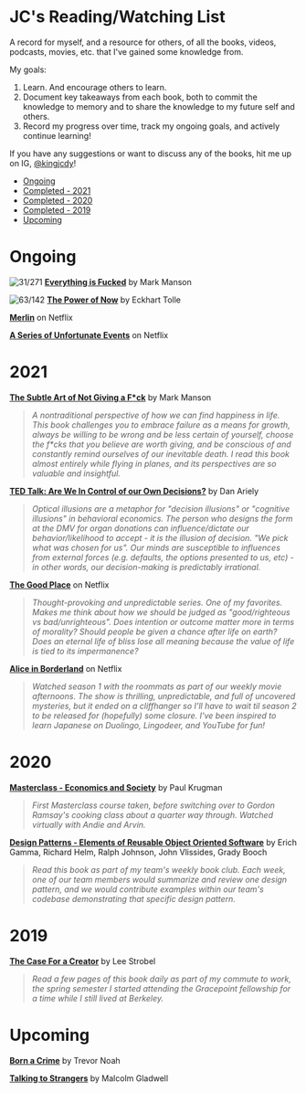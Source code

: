 





# JC's Reading/Watching List

A record for myself, and a resource for others, of all the books, videos, podcasts, movies, etc. that I've gained some knowledge from. 

My goals:

1. Learn. And encourage others to learn.
1. Document key takeaways from each book, both to commit the knowledge to memory and to share the knowledge to my future self and others.
2. Record my progress over time, track my ongoing goals, and actively continue learning!

If you have any suggestions or want to discuss any of the books, hit me up on IG, [@kingjcdy](https://www.instagram.com/kingjcdy/)!

* [Ongoing](#ongoing)
* [Completed - 2021](#2021)
* [Completed - 2020](#2020)
* [Completed - 2019](#2019) 
* [Upcoming](#upcoming)

# Ongoing

![31/271](https://progress-bar.dev/11) **[Everything is Fucked](https://www.amazon.com/Untitled-Mark-Manson/dp/0062888439)** by Mark Manson

![63/142](https://progress-bar.dev/44) **[The Power of Now](https://www.amazon.com/Power-Now-Guide-Spiritual-Enlightenment-ebook/dp/B002361MLA)** by Eckhart Tolle 

**[Merlin](https://www.netflix.com/title/70142436)** on Netflix

**[A Series of Unfortunate Events](https://www.netflix.com/title/80050008)** on Netflix

# 2021

**[The Subtle Art of Not Giving a F*ck](https://www.amazon.com/Subtle-Art-Not-Giving-Counterintuitive/dp/0062457713)** by Mark Manson
> _A nontraditional perspective of how we can find happiness in life. This book challenges you to embrace failure as a means for growth, always be willing to be wrong and be less certain of yourself, choose the f*cks that you believe are worth giving, and be conscious of and constantly remind ourselves of our inevitable death. I read this book almost entirely while flying in planes, and its perspectives are so valuable and insightful._

**[TED Talk: Are We In Control of our Own Decisions?](https://www.ted.com/talks/dan_ariely_are_we_in_control_of_our_own_decisions)** by Dan Ariely
> _Optical illusions are a metaphor for "decision illusions" or "cognitive illusions" in behavioral economics. The person who designs the form at the DMV for organ donations can influence/dictate our behavior/likelihood to accept - it is the illusion of decision. "We pick what was chosen for us". Our minds are susceptible to influences from external forces (e.g. defaults, the options presented to us, etc) - in other words, our decision-making is predictably irrational._

**[The Good Place](https://www.netflix.com/title/80113701)** on Netflix
> _Thought-provoking and unpredictable series. One of my favorites. Makes me think about how we should be judged as "good/righteous vs bad/unrighteous". Does intention or outcome matter more in terms of morality? Should people be given a chance after life on earth? Does an eternal life of bliss lose all meaning because the value of life is tied to its impermanence?_

**[Alice in Borderland](https://www.netflix.com/title/80200575)** on Netflix
> _Watched season 1 with the roommats as part of our weekly movie afternoons. The show is thrilling, unpredictable, and full of uncovered mysteries, but it ended on a cliffhanger so I'll have to wait til season 2 to be released for (hopefully) some closure. I've been inspired to learn Japanese on Duolingo, Lingodeer, and YouTube for fun!_

# 2020

**[Masterclass - Economics and Society](https://www.masterclass.com/classes/paul-krugman-teaches-economics-and-society)** by Paul Krugman
> _First Masterclass course taken, before switching over to Gordon Ramsay's cooking class about a quarter way through. Watched virtually with Andie and Arvin._

**[Design Patterns - Elements of Reusable Object Oriented Software](https://www.amazon.com/Design-Patterns-Elements-Reusable-Object-Oriented/dp/0201633612)** by Erich Gamma, Richard Helm, Ralph Johnson, John Vlissides, Grady Booch

> _Read this book as part of my team's weekly book club. Each week, one of our team members would summarize and review one design pattern, and we would contribute examples within our team's codebase demonstrating that specific design pattern._

# 2019

**[The Case For a Creator](https://www.amazon.com/Case-Creator-Lee-Strobel/dp/0310242096)** by Lee Strobel
> _Read a few pages of this book daily as part of my commute to work, the spring semester I started attending the Gracepoint fellowship for a time while I still lived at Berkeley._

# Upcoming

**[Born a Crime](https://www.amazon.com/Born-Crime-Stories-African-Childhood-ebook/dp/B01DHWACVY)** by Trevor Noah

**[Talking to Strangers](https://www.amazon.com/Talking-Strangers-Should-about-People/dp/0316478520)** by Malcolm Gladwell